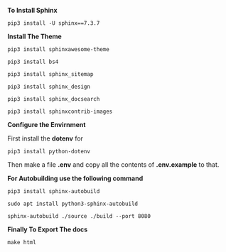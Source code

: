 **To Install Sphinx**
```
pip3 install -U sphinx==7.3.7
```

**Install The Theme**
```
pip3 install sphinxawesome-theme
```

```
pip3 install bs4
```

```
pip3 install sphinx_sitemap
```

```
pip3 install sphinx_design
```

```
pip3 install sphinx_docsearch
```

```
pip3 install sphinxcontrib-images
```

**Configure the Envirnment**

First install the **dotenv** for

```
pip3 install python-dotenv
```

Then make a file **.env** and copy all the contents of **.env.example** to that.



**For Autobuilding use the following command**
```
pip3 install sphinx-autobuild
```

```
sudo apt install python3-sphinx-autobuild
```

```
sphinx-autobuild ./source ./build --port 8080
```

**Finally To Export The docs**
```
make html
```
